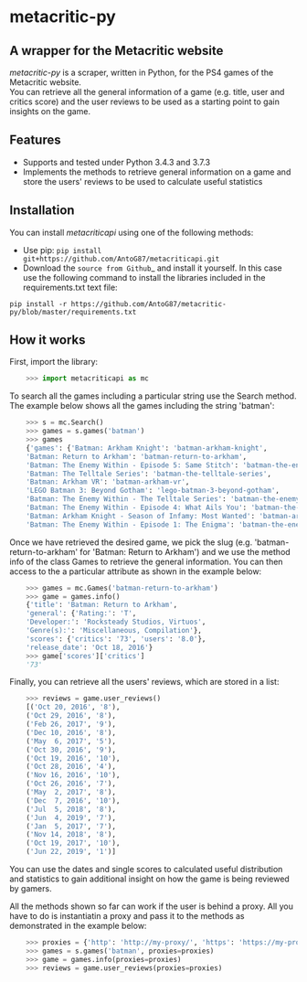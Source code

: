 metacritic-py
==============

A wrapper for the Metacritic website
---------------------------------------

*metacritic-py* is a scraper, written in Python, for the PS4 games of the Metacritic website.  
You can retrieve all the general information of a game (e.g. title, user and critics score) and the user reviews to be used as a starting point to gain insights on the game.

Features
--------

- Supports and tested under Python 3.4.3 and 3.7.3
- Implements the methods to retrieve general information on a game and store the users' reviews to be used to calculate useful statistics

Installation
------------

You can install *metacriticapi* using one of the following methods:

- Use pip: 
```pip install git+https://github.com/AntoG87/metacriticapi.git```
- Download the `source from Github`_ and install it yourself. In this case use the following command to install the libraries included in the requirements.txt text file:
```
pip install -r https://github.com/AntoG87/metacritic-py/blob/master/requirements.txt
```
 
How it works
------------
First, import the library:

```python
    >>> import metacriticapi as mc
```

To search all the games including a particular string use the Search method. The example below shows all the games including the string 'batman':

```python
    >>> s = mc.Search()
    >>> games = s.games('batman')
    >>> games
    {'games': {'Batman: Arkham Knight': 'batman-arkham-knight',
    'Batman: Return to Arkham': 'batman-return-to-arkham',
    'Batman: The Enemy Within - Episode 5: Same Stitch': 'batman-the-enemy-within---episode-5-same-stitch',
    'Batman: The Telltale Series': 'batman-the-telltale-series',
    'Batman: Arkham VR': 'batman-arkham-vr',
    'LEGO Batman 3: Beyond Gotham': 'lego-batman-3-beyond-gotham',
    'Batman: The Enemy Within - The Telltale Series': 'batman-the-enemy-within---the-telltale-series',
    'Batman: The Enemy Within - Episode 4: What Ails You': 'batman-the-enemy-within---episode-4-what-ails-you',
    'Batman: Arkham Knight - Season of Infamy: Most Wanted': 'batman-arkham-knight---season-of-infamy-most-wanted',
    'Batman: The Enemy Within - Episode 1: The Enigma': 'batman-the-enemy-within---episode-1-the-enigma'}}
```

Once we have retrieved the desired game, we pick the slug (e.g. 'batman-return-to-arkham' for 'Batman: Return to Arkham') and we use the method info of the class Games to retrieve the general information.
You can then access to the a particular attribute as shown in the example below:

```python
    >>> games = mc.Games('batman-return-to-arkham')
    >>> game = games.info()
    {'title': 'Batman: Return to Arkham',
    'general': {'Rating:': 'T',
    'Developer:': 'Rocksteady Studios, Virtuos',
    'Genre(s):': 'Miscellaneous, Compilation'},
    'scores': {'critics': '73', 'users': '8.0'},
    'release_date': 'Oct 18, 2016'}
    >>> game['scores']['critics']
    '73'
```

Finally, you can retrieve all the users' reviews, which are stored in a list:

```python
    >>> reviews = game.user_reviews()
    [('Oct 20, 2016', '8'),
    ('Oct 29, 2016', '8'),
    ('Feb 26, 2017', '9'),
    ('Dec 10, 2016', '8'),
    ('May  6, 2017', '5'),
    ('Oct 30, 2016', '9'),
    ('Oct 19, 2016', '10'),
    ('Oct 28, 2016', '4'),
    ('Nov 16, 2016', '10'),
    ('Oct 26, 2016', '7'),
    ('May  2, 2017', '8'),
    ('Dec  7, 2016', '10'),
    ('Jul  5, 2018', '8'),
    ('Jun  4, 2019', '7'),
    ('Jan  5, 2017', '7'),
    ('Nov 14, 2018', '8'),
    ('Oct 19, 2017', '10'),
    ('Jun 22, 2019', '1')]
```

You can use the dates and single scores to calculated useful distribution and statistics to gain additional insight on how the game is being reviewed by gamers. 

All the methods shown so far can work if the user is behind a proxy. All you have to do is instantiatin a proxy and pass it to the methods as demonstrated in the example below:

```python    
    >>> proxies = {'http': 'http://my-proxy/', 'https': 'https://my-proxy/'}
    >>> games = s.games('batman', proxies=proxies)
    >>> game = games.info(proxies=proxies)
    >>> reviews = game.user_reviews(proxies=proxies)
```
